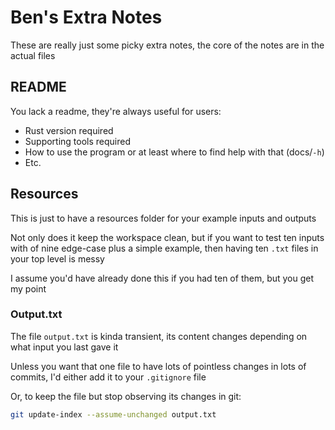 # Ben's Extra Notes

These are really just some picky extra notes, the core of the notes are in the actual files

## README

You lack a readme, they're always useful for users:

- Rust version required
- Supporting tools required
- How to use the program or at least where to find help with that (docs/`-h`)
- Etc.

## Resources

This is just to have a resources folder for your example inputs and outputs

Not only does it keep the workspace clean, but if you want to test ten inputs with of nine edge-case plus a simple example, then having ten `.txt` files in your top level is messy 

I assume you'd have already done this if you had ten of them, but you get my point

### Output.txt

The file `output.txt` is kinda transient, its content changes depending on what input you last gave it

Unless you want that one file to have lots of pointless changes in lots of commits, I'd either add it to your `.gitignore` file

Or, to keep the file but stop observing its changes in git:

```sh
git update-index --assume-unchanged output.txt
```
